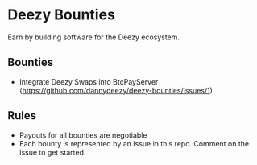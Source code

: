 # Deezy Bounties
Earn by building software for the Deezy ecosystem.

## Bounties

- Integrate Deezy Swaps into BtcPayServer (https://github.com/dannydeezy/deezy-bounties/issues/1)

## Rules

- Payouts for all bounties are negotiable
- Each bounty is represented by an Issue in this repo. Comment on the issue to get started.
